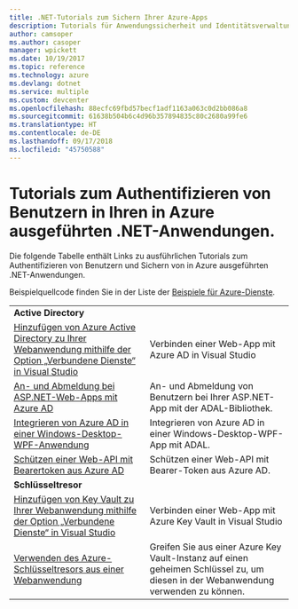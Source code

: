```yaml
---
title: .NET-Tutorials zum Sichern Ihrer Azure-Apps
description: Tutorials für Anwendungssicherheit und Identitätsverwaltung in Ihren in Azure ausgeführten .NET-Anwendungen.
author: camsoper
ms.author: casoper
manager: wpickett
ms.date: 10/19/2017
ms.topic: reference
ms.technology: azure
ms.devlang: dotnet
ms.service: multiple
ms.custom: devcenter
ms.openlocfilehash: 88ecfc69fbd57becf1adf1163a063c0d2bb086a8
ms.sourcegitcommit: 61638b504b6c4d96b357894835c80c2680a99fe6
ms.translationtype: HT
ms.contentlocale: de-DE
ms.lasthandoff: 09/17/2018
ms.locfileid: "45750588"
---
```

# <a name="tutorials-for-authenticating-users-in-your-net-apps-running-on-azure"></a>Tutorials zum Authentifizieren von Benutzern in Ihren in Azure ausgeführten .NET-Anwendungen.

Die folgende Tabelle enthält Links zu ausführlichen Tutorials zum Authentifizieren von Benutzern und Sichern von in Azure ausgeführten .NET-Anwendungen.

Beispielquellcode finden Sie in der Liste der [Beispiele für Azure-Dienste](https://azure.microsoft.com/resources/samples/?platform=dotnet).

| | |
|---|---|
|**Active Directory**||
| [Hinzufügen von Azure Active Directory zu Ihrer Webanwendung mithilfe der Option „Verbundene Dienste“ in Visual Studio][5] | Verbinden einer Web-App mit Azure AD in Visual Studio |
| [An- und Abmeldung bei ASP.NET-Web-Apps mit Azure AD][1] | An- und Abmeldung von Benutzern bei Ihrer ASP.NET-App mit der ADAL-Bibliothek. |
| [Integrieren von Azure AD in einer Windows-Desktop-WPF-Anwendung][2]| Integrieren von Azure AD in einer Windows-Desktop-WPF-App mit ADAL. | 
| [Schützen einer Web-API mit Bearertoken aus Azure AD][3] | Schützen einer Web-API mit Bearer-Token aus Azure AD. |
|**Schlüsseltresor**||
| [Hinzufügen von Key Vault zu Ihrer Webanwendung mithilfe der Option „Verbundene Dienste“ in Visual Studio][6] | Verbinden einer Web-App mit Azure Key Vault in Visual Studio |
| [Verwenden des Azure-Schlüsseltresors aus einer Webanwendung][4] | Greifen Sie aus einer Azure Key Vault-Instanz auf einen geheimen Schlüssel zu, um diesen in der Webanwendung verwenden zu können. | 

[1]: /azure/active-directory/develop/active-directory-devquickstarts-webapp-dotnet
[2]: /azure/active-directory/develop/active-directory-devquickstarts-dotnet
[3]: /azure/active-directory/develop/active-directory-devquickstarts-webapi-dotnet
[4]: /azure/key-vault/key-vault-use-from-web-application
[5]: /azure/active-directory/develop/vs-active-directory-add-connected-service
[6]: /azure/key-vault/vs-key-vault-add-connected-service